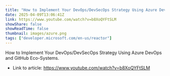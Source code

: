 ```yaml
---
title: "How to Implement Your DevOps/DevSecOps Strategy Using Azure DevOps and GitHub Eco-Systems."
date: 2025-04-09T13:06:41Z
link: https://www.youtube.com/watch?v=b8XoQYFtSLM
showShare: false
showReadTime: false
thumbnail: images/azure.png
tags: ["developer.microsoft.com/en-us/reactor"]
---
```

How to Implement Your DevOps/DevSecOps Strategy Using Azure DevOps and GitHub Eco-Systems.

- Link to article: https://www.youtube.com/watch?v=b8XoQYFtSLM